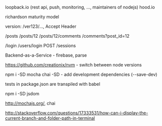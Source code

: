 
loopback.io (rest api, push, monitoring, ..., maintainers of nodejs)
hood.io


richardson maturity model


version: /ver123/...,  Accept Header

/posts
/posts/12
/posts/12/comments
/comments?post_id=12

/login
/users/login
POST /sessions



Backend-as-a-Service - firebase, parse

https://github.com/creationix/nvm - switch between node versions


npm i -SD mocha chai
-SD - add development dependencies (--save-dev)

tests in package.json are transpiled with babel

npm i -SD jsdom

http://mochajs.org/, chai


http://stackoverflow.com/questions/17333531/how-can-i-display-the-current-branch-and-folder-path-in-terminal
